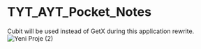 # TYT_AYT_Pocket_Notes
Cubit will be used instead of GetX during this application rewrite.
![Yeni Proje (2)](https://github.com/yilmazozkan2/TYT_AYT_Pocket_Notes/assets/52213548/1605dccc-29f2-4e5e-9bbd-0ec9cd955889)
